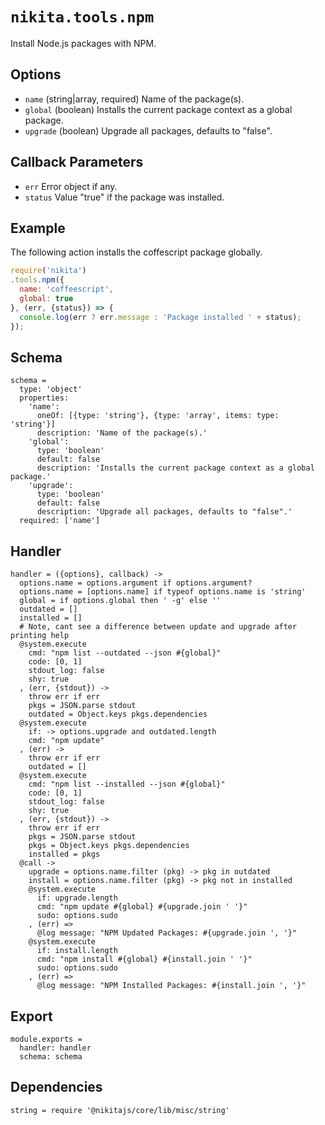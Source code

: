 
# `nikita.tools.npm`

Install Node.js packages with NPM.

## Options

* `name` (string|array, required)
  Name of the package(s).
* `global` (boolean)
  Installs the current package context as a global package.
* `upgrade` (boolean)
  Upgrade all packages, defaults to "false".

## Callback Parameters

* `err`
  Error object if any.
* `status`
  Value "true" if the package was installed.

## Example

The following action installs the coffescript package globally.

```javascript
require('nikita')
.tools.npm({
  name: 'coffeescript',
  global: true
}, (err, {status}) => {
  console.log(err ? err.message : 'Package installed ' + status);
});
```

## Schema

    schema =
      type: 'object'
      properties:
        'name':
          oneOf: [{type: 'string'}, {type: 'array', items: type: 'string'}]
          description: 'Name of the package(s).'
        'global':
          type: 'boolean'
          default: false
          description: 'Installs the current package context as a global package.'
        'upgrade': 
          type: 'boolean'
          default: false
          description: 'Upgrade all packages, defaults to "false".'
      required: ['name']

## Handler

    handler = ({options}, callback) ->
      options.name = options.argument if options.argument?
      options.name = [options.name] if typeof options.name is 'string'
      global = if options.global then ' -g' else ''
      outdated = []
      installed = []
      # Note, cant see a difference between update and upgrade after printing help
      @system.execute
        cmd: "npm list --outdated --json #{global}"
        code: [0, 1]
        stdout_log: false
        shy: true
      , (err, {stdout}) ->
        throw err if err
        pkgs = JSON.parse stdout
        outdated = Object.keys pkgs.dependencies
      @system.execute
        if: -> options.upgrade and outdated.length
        cmd: "npm update"
      , (err) ->
        throw err if err
        outdated = []
      @system.execute
        cmd: "npm list --installed --json #{global}"
        code: [0, 1]
        stdout_log: false
        shy: true
      , (err, {stdout}) ->
        throw err if err
        pkgs = JSON.parse stdout
        pkgs = Object.keys pkgs.dependencies
        installed = pkgs
      @call ->
        upgrade = options.name.filter (pkg) -> pkg in outdated
        install = options.name.filter (pkg) -> pkg not in installed
        @system.execute
          if: upgrade.length
          cmd: "npm update #{global} #{upgrade.join ' '}"
          sudo: options.sudo
        , (err) =>
          @log message: "NPM Updated Packages: #{upgrade.join ', '}"
        @system.execute
          if: install.length
          cmd: "npm install #{global} #{install.join ' '}"
          sudo: options.sudo
        , (err) =>
          @log message: "NPM Installed Packages: #{install.join ', '}"

## Export

    module.exports =
      handler: handler
      schema: schema

## Dependencies

    string = require '@nikitajs/core/lib/misc/string'
